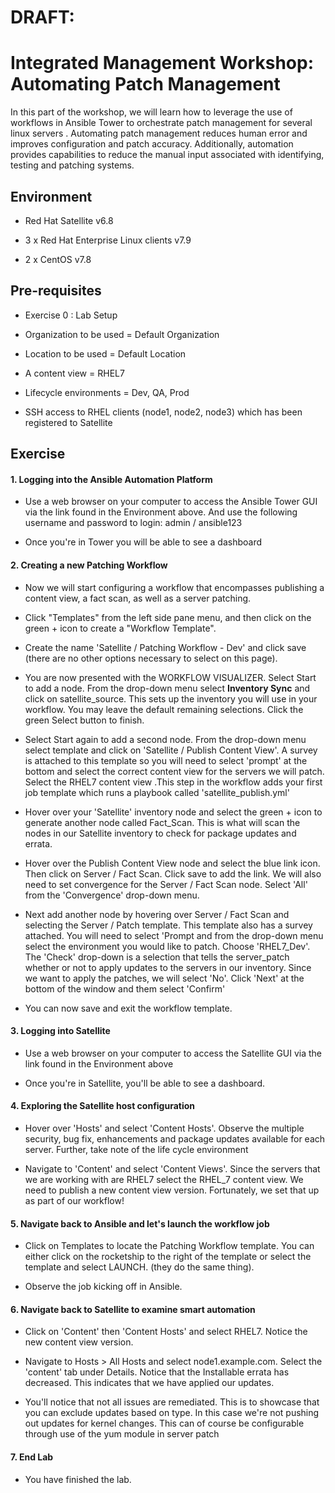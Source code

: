 DRAFT:
======

Integrated Management Workshop: Automating Patch Management
===========================================================

In this part of the workshop, we will learn how to leverage the use of workflows in Ansible Tower to orchestrate patch management for several linux servers . Automating patch management reduces human error and improves configuration and patch accuracy. Additionally, automation provides capabilities to reduce the manual input associated with identifying, testing and patching systems. 

Environment
-----------

-   Red Hat Satellite v6.8

-   3 x Red Hat Enterprise Linux clients v7.9

-   2 x CentOS v7.8

Pre-requisites 
---------------

-   Exercise 0 : Lab Setup

-   Organization to be used = Default Organization

-   Location to be used = Default Location

-   A content view = RHEL7

-   Lifecycle environments = Dev, QA, Prod

-   SSH access to RHEL clients (node1, node2, node3) which has been registered to Satellite

Exercise
--------

#### 1\. Logging into the Ansible Automation Platform

-   Use a web browser on your computer to access the Ansible Tower GUI via the link found in the Environment above. And use the following username and password to login: admin / ansible123

-   Once you're in Tower you will be able to see a dashboard

#### 2\. Creating a new Patching Workflow

-   Now we will start configuring a workflow that encompasses publishing a content view, a fact scan, as well as a server patching.

-   Click "Templates" from the left side pane menu, and then click on the green + icon to create a "Workflow Template".

-   Create the name 'Satellite / Patching Workflow - Dev' and click save (there are no other options necessary to select on this page).

-   You are now presented with the WORKFLOW VISUALIZER. Select Start to add a node. From the drop-down menu select **Inventory Sync** and click on satellite_source. This sets up the inventory you will use in your workflow. You may leave the default remaining selections. Click the green Select button to finish.

-   Select Start again to add a second node. From the drop-down menu select template and click on 'Satellite / Publish Content View'. A survey is attached to this template so you will need to select 'prompt' at the bottom and select the correct content view for the servers we will patch. Select the RHEL7 content view .This step in the workflow adds your first job template which runs a playbook called 'satellite_publish.yml'

-   Hover over your 'Satellite' inventory node and select the green + icon to generate another node called Fact_Scan. This is what will scan the nodes in our Satellite inventory to check for package updates and errata. 

-   Hover over the Publish Content View node and select the blue link icon. Then click on Server / Fact Scan. Click save to add the link. We will also need to set convergence for the Server / Fact Scan node. Select 'All' from the 'Convergence' drop-down menu. 

-   Next add another node by hovering over Server / Fact Scan and selecting the Server / Patch template. This template also has a survey attached. You will need to select 'Prompt and from the drop-down menu select the environment you would like to patch. Choose 'RHEL7_Dev'. The 'Check' drop-down is a selection that tells the server_patch whether or not to apply updates to the servers in our inventory. Since we want to apply the patches, we will select 'No'. Click 'Next' at the bottom of the window and them select 'Confirm'

-   You can now save and exit the workflow template.

#### 3\. Logging into Satellite 

-   Use a web browser on your computer to access the Satellite GUI via the link found in the Environment above

-   Once you're in Satellite, you'll be able to see a dashboard.

#### 4\. Exploring the Satellite host configuration

-   Hover over 'Hosts' and select 'Content Hosts'. Observe the multiple security, bug fix, enhancements and package updates available for each server. Further, take note of the life cycle environment 

-   Navigate to 'Content' and select 'Content Views'. Since the servers that we are working with are RHEL7 select the RHEL_7 content view. We need to publish a new content view version. Fortunately, we set that up as part of our workflow!

#### 5\. Navigate back to Ansible and let's launch the workflow job

-   Click on Templates to locate the Patching Workflow template. You can either click on the rocketship to the right of the template or select the template and select LAUNCH. (they do the same thing). 

-   Observe the job kicking off in Ansible. 

#### 6\. Navigate back to Satellite to examine smart automation

-   Click on 'Content' then 'Content Hosts' and select RHEL7. Notice the new content view version.

-   Navigate to Hosts > All Hosts and select node1.example.com. Select the 'content' tab under Details. Notice that the Installable errata has decreased. This indicates that we have applied our updates.

-   You'll notice that not all issues are remediated. This is to showcase that you can exclude updates based on type. In this case we're not pushing out updates for kernel changes. This can of course be configurable through use of the yum module in server patch

#### 7\. End Lab

-   You have finished the lab.
